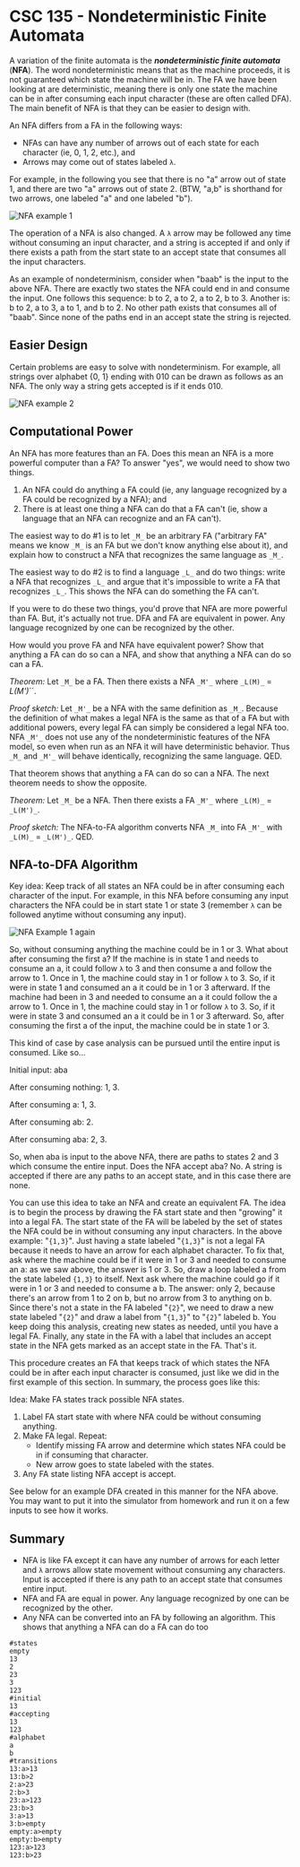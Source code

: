 # CSC 135 - Nondeterministic Finite Automata

A variation of the finite automata is the _**nondeterministic finite automata**_ (**NFA**). The word nondeterministic means that as the machine proceeds, it is not guaranteed which state the machine will be in. The FA we have been looking at are deterministic, meaning there is only one state the machine can be in after consuming each input character (these are often called DFA). The main benefit of NFA is that they can be easier to design with.

An NFA differs from a FA in the following ways:

- NFAs can have any number of arrows out of each state for each character (ie, 0, 1, 2, etc.), and
- Arrows may come out of states labeled `λ`.

For example, in the following you see that there is no "a" arrow out of state 1, and there are two "a" arrows out of state 2. (BTW, "a,b" is shorthand for two arrows, one labeled "a" and one labeled "b").

![NFA example 1](img/nfa_dfa_fig.png)

The operation of a NFA is also changed. A `λ` arrow may be followed any time without consuming an input character, and a string is accepted if and only if there exists a path from the start state to an accept state that consumes all the input characters.

As an example of nondeterminism, consider when "baab" is the input to the above NFA. There are exactly two states the NFA could end in and consume the input. One follows this sequence: b to 2, a to 2, a to 2, b to 3. Another is: b to 2, a to 3, a to 1, and b to 2. No other path exists that consumes all of "baab". Since none of the paths end in an accept state the string is rejected.

## Easier Design

Certain problems are easy to solve with nondeterminism. For example, all strings over alphabet {0, 1} ending with 010 can be drawn as follows as an NFA. The only way a string gets accepted is if it ends 010.

![NFA example 2](img/010.jpg)

## Computational Power

An NFA has more features than an FA. Does this mean an NFA is a more powerful computer than a FA? To answer "yes", we would need to show two things.

1. An NFA could do anything a FA could (ie, any language recognized by a FA could be recognized by a NFA); and
2. There is at least one thing a NFA can do that a FA can't (ie, show a language that an NFA can recognize and an FA can't).

The easiest way to do #1 is to let `_M_` be an arbitrary FA ("arbitrary FA" means we know `_M_` is an FA but we don't know anything else about it), and explain how to construct a NFA that recognizes the same language as `_M_`.

The easiest way to do #2 is to find a language `_L_` and do two things: write a NFA that recognizes `_L_` and argue that it's impossible to write a FA that recognizes `_L_`. This shows the NFA can do something the FA can't.

If you were to do these two things, you'd prove that NFA are more powerful than FA. But, it's actually not true. DFA and FA are equivalent in power. Any language recognized by one can be recognized by the other.

How would you prove FA and NFA have equivalent power? Show that anything a FA can do so can a NFA, and show that anything a NFA can do so can a FA.

_Theorem:_ Let `_M_` be a FA. Then there exists a NFA `_M'_` where `_L(M)_` =` `_L(M')_``.

_Proof sketch:_ Let `_M'_` be a NFA with the same definition as `_M_`. Because the definition of what makes a legal NFA is the same as that of a FA but with additional powers, every legal FA can simply be considered a legal NFA too. NFA `_M'_` does not use any of the nondeterministic features of the NFA model, so even when run as an NFA it will have deterministic behavior. Thus `_M_` and `_M'_` will behave identically, recognizing the same language. QED.

That theorem shows that anything a FA can do so can a NFA. The next theorem needs to show the opposite.

_Theorem:_ Let `_M_` be a NFA. Then there exists a FA `_M'_` where `_L(M)_` = `_L(M')_`.

_Proof sketch:_ The NFA-to-FA algorithm converts NFA `_M_` into FA `_M'_` with `_L(M)_` = `_L(M')_`. QED.

## NFA-to-DFA Algorithm

Key idea: Keep track of all states an NFA could be in after consuming each character of the input. For example, in this NFA before consuming any input characters the NFA could be in start state 1 or state 3 (remember `λ` can be followed anytime without consuming any input).

![NFA Example 1 again](img/nfa_dfa_fig.png)

So, without consuming anything the machine could be in 1 or 3. What about after consuming the first a? If the machine is in state 1 and needs to consume an a, it could follow `λ` to 3 and then consume a and follow the arrow to 1. Once in 1, the machine could stay in 1 or follow `λ` to 3. So, if it were in state 1 and consumed an a it could be in 1 or 3 afterward. If the machine had been in 3 and needed to consume an a it could follow the a arrow to 1. Once in 1, the machine could stay in 1 or follow `λ` to 3. So, if it were in state 3 and consumed an a it could be in 1 or 3 afterward. So, after consuming the first a of the input, the machine could be in state 1 or 3.

This kind of case by case analysis can be pursued until the entire input is consumed. Like so...

Initial input: aba

After consuming nothing: 1, 3.

After consuming a: 1, 3.

After consuming ab: 2.

After consuming aba: 2, 3.

So, when aba is input to the above NFA, there are paths to states 2 and 3 which consume the entire input. Does the NFA accept aba? No. A string is accepted if there are any paths to an accept state, and in this case there are none.

You can use this idea to take an NFA and create an equivalent FA. The idea is to begin the process by drawing the FA start state and then "growing" it into a legal FA. The start state of the FA will be labeled by the set of states the NFA could be in without consuming any input characters. In the above example: "`{1,3}`". Just having a state labeled "`{1,3}`" is not a legal FA because it needs to have an arrow for each alphabet character. To fix that, ask where the machine could be if it were in 1 or 3 and needed to consume an a: as we saw above, the answer is 1 or 3. So, draw a loop labeled a from the state labeled `{1,3}` to itself. Next ask where the machine could go if it were in 1 or 3 and needed to consume a b. The answer: only 2, because there's an arrow from 1 to 2 on b, but no arrow from 3 to anything on b. Since there's not a state in the FA labeled "`{2}`", we need to draw a new state labeled "`{2}`" and draw a label from "`{1,3}`" to "`{2}`" labeled b. You keep doing this analysis, creating new states as needed, until you have a legal FA. Finally, any state in the FA with a label that includes an accept state in the NFA gets marked as an accept state in the FA. That's it.

This procedure creates an FA that keeps track of which states the NFA could be in after each input character is consumed, just like we did in the first example of this section. In summary, the process goes like this:

Idea: Make FA states track possible NFA states.

1. Label FA start state with where NFA could be without consuming anything.
2. Make FA legal. Repeat:
   - Identify missing FA arrow and determine which states NFA could be in if consuming that character.
   - New arrow goes to state labeled with the states.
3. Any FA state listing NFA accept is accept.

See below for an example DFA created in this manner for the NFA above. You may want to put it into the simulator from homework and run it on a few inputs to see how it works.

## Summary

- NFA is like FA except it can have any number of arrows for each letter and `λ` arrows allow state movement without consuming any characters. Input is accepted if there is any path to an accept state that consumes entire input.
- NFA and FA are equal in power. Any language recognized by one can be recognized by the other.
- Any NFA can be converted into an FA by following an algorithm. This shows that anything a NFA can do a FA can do too

```text
#states
empty
13
2
23
3
123
#initial
13
#accepting
13
123
#alphabet
a
b
#transitions
13:a>13
13:b>2
2:a>23
2:b>3
23:a>123
23:b>3
3:a>13
3:b>empty
empty:a>empty
empty:b>empty
123:a>123
123:b>23
```
